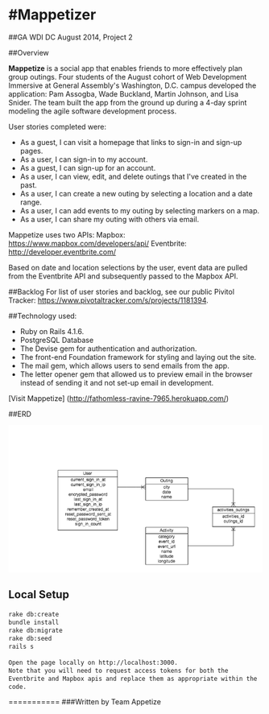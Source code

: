 #Mappetizer
===========

##GA WDI DC August 2014, Project 2

##Overview

**Mappetize** is a social app that enables friends to more effectively plan group outings. Four students of the August cohort of Web Development Immersive at General Assembly's Washington, D.C. campus developed the application: Pam Assogba, Wade Buckland, Martin Johnson, and Lisa Snider. The team built the app from the ground up during a 4-day sprint modeling the agile software development process. 


User stories completed were:
- As a guest, I can visit a homepage that links to sign-in and sign-up pages.
- As a user, I can sign-in to my account.
- As a guest, I can sign-up for an account.
- As a user, I can view, edit, and delete outings that I've created in the past.
- As a user, I can create a new outing by selecting a location and a date range.
- As a user, I can add events to my outing by selecting markers on a map.
- As a user, I can share my outing with others via email.

Mappetize uses two APIs:
Mapbox: https://www.mapbox.com/developers/api/
Eventbrite: http://developer.eventbrite.com/

Based on date and location selections by the user, event data are pulled from the Eventbrite API and subsequently passed to the Mapbox API.

##Backlog 
For list of user stories and backlog, see our public Pivitol Tracker: https://www.pivotaltracker.com/s/projects/1181394.

##Technology used:
- Ruby on Rails 4.1.6.
- PostgreSQL Database
- The Devise gem for authentication and authorization.
- The front-end Foundation framework for styling and laying out the site.
- The mail gem, which allows users to send emails from the app.
- The letter opener gem that allowed us to preview email in the browser instead of sending it and not set-up email in development.

[Visit Mappetize] (http://fathomless-ravine-7965.herokuapp.com/)

##ERD

![](app/assets/images/erd.png)

## Local Setup

    rake db:create
    bundle install
    rake db:migrate
    rake db:seed
    rails s

    Open the page locally on http://localhost:3000.
    Note that you will need to request access tokens for both the Eventbrite and Mapbox apis and replace them as appropriate within the code. 
    
===========
###Written by Team Appetize
